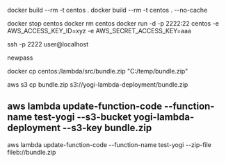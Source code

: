 docker build --rm -t centos .
 docker build --rm -t centos . --no-cache


docker stop centos
docker rm centos
docker run -d -p 2222:22 centos -e AWS_ACCESS_KEY_ID=xyz -e AWS_SECRET_ACCESS_KEY=aaa

ssh -p 2222 user@localhost

newpass

docker cp centos:/lambda/src/bundle.zip "C:/temp/bundle.zip"



aws s3 cp bundle.zip s3://yogi-lambda-deployment/bundle.zip

aws lambda update-function-code --function-name test-yogi  --s3-bucket yogi-lambda-deployment --s3-key bundle.zip
--------------------------
aws lambda update-function-code --function-name test-yogi --zip-file fileb://bundle.zip
